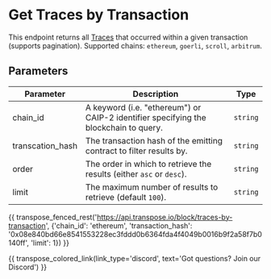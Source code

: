 # Get Traces by Transaction

This endpoint returns all [Traces](../models/trace_model.md) that occurred within a given transaction (supports pagination). Supported chains: `ethereum`, `goerli`, `scroll`, `arbitrum`.

## Parameters
| Parameter | Description | Type |
| -------- | ---------- | --- |
| chain_id | A keyword (i.e. "ethereum") or CAIP-2 identifier specifying the blockchain to query. | `string` |
| transcation_hash | The transaction hash of the emitting contract to filter results by. | `string` |
| order | The order in which to retrieve the results (either `asc` or `desc`). | `string` |
| limit | The maximum number of results to retrieve (default `100`). | `string` |

{{ transpose_fenced_rest('https://api.transpose.io/block/traces-by-transaction', {'chain_id': 'ethereum', 'transaction_hash': '0x08e840bd66e8541553228ec3fddd0b6364fda4f4049b0016b9f2a58f7b0140ff', 'limit': 1}) }}

{{ transpose_colored_link(link_type='discord', text='Got questions?  Join our Discord') }}
